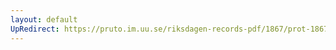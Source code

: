 ```yaml
---
layout: default
UpRedirect: https://pruto.im.uu.se/riksdagen-records-pdf/1867/prot-1867--ak--311/prot-1867--ak--311_023.pdf
---
```

